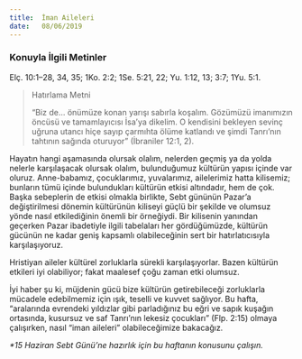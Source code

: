 ```yaml
---
title:  İman Aileleri
date:   08/06/2019
---
```


### Konuyla İlgili Metinler
Elç. 10:1–28, 34, 35; 1Ko. 2:2; 1Se. 5:21, 22; Yu. 1:12, 13; 3:7; 1Yu. 5:1.

> <p>Hatırlama Metni</p>
> “Biz de... önümüze konan yarışı sabırla koşalım. Gözümüzü imanımızın öncüsü ve tamamlayıcısı İsa’ya dikelim. O kendisini bekleyen sevinç uğruna utancı hiçe sayıp çarmıhta ölüme katlandı ve şimdi Tanrı’nın tahtının sağında oturuyor” (İbraniler 12:1, 2).

Hayatın hangi aşamasında olursak olalım, nelerden geçmiş ya da yolda nelerle karşılaşacak olursak olalım, bulunduğumuz kültürün yapısı içinde var oluruz. Anne-babamız, çocuklarımız, yuvalarımız, ailelerimiz hatta kilisemiz; bunların tümü içinde bulundukları kültürün etkisi altındadır, hem de çok. Başka sebeplerin de etkisi olmakla birlikte, Sebt gününün Pazar’a değiştirilmesi dönemin kültürünün kiliseyi güçlü bir şekilde ve olumsuz yönde nasıl etkilediğinin önemli bir örneğiydi. Bir kilisenin yanından geçerken Pazar ibadetiyle ilgili tabelaları her gördüğümüzde, kültürün gücünün ne kadar geniş kapsamlı olabileceğinin sert bir hatırlatıcısıyla karşılaşıyoruz.

Hristiyan aileler kültürel zorluklarla sürekli karşılaşıyorlar. Bazen kültürün etkileri iyi olabiliyor; fakat maalesef çoğu zaman etki olumsuz.

İyi haber şu ki, müjdenin gücü bize kültürün getirebileceği zorluklarla mücadele edebilmemiz için ışık, teselli ve kuvvet sağlıyor. Bu hafta, “aralarında evrendeki yıldızlar gibi parladığınız bu eğri ve sapık kuşağın ortasında, kusursuz ve saf Tanrı’nın lekesiz çocukları” (Flp. 2:15) olmaya çalışırken, nasıl “iman aileleri” olabileceğimize bakacağız.

_*15 Haziran Sebt Günü’ne hazırlık için bu haftanın konusunu çalışın._